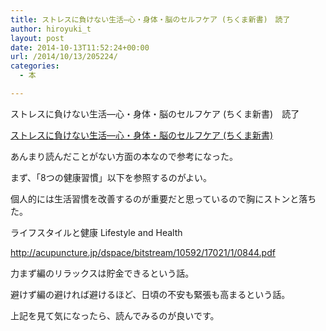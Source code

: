 ```yaml
---
title: ストレスに負けない生活―心・身体・脳のセルフケア (ちくま新書)　読了
author: hiroyuki_t
layout: post
date: 2014-10-13T11:52:24+00:00
url: /2014/10/13/205224/
categories:
  - 本

---
```

ストレスに負けない生活―心・身体・脳のセルフケア (ちくま新書)　読了
  


<div data-role="amazonjs" data-asin="4480063765" data-locale="JP" data-tmpl="" data-img-size="" class="asin_4480063765_JP_ amazonjs_item">
  <div class="amazonjs_indicator">
    <span class="amazonjs_indicator_img"></span><a class="amazonjs_indicator_title" href="#">ストレスに負けない生活―心・身体・脳のセルフケア (ちくま新書)</a><span class="amazonjs_indicator_footer"></span>
  </div>
</div>

あんまり読んだことがない方面の本なので参考になった。
  
まず、「8つの健康習慣」以下を参照するのがよい。
  
個人的には生活習慣を改善するのが重要だと思っているので胸にストンと落ちた。
  
ライフスタイルと健康 Lifestyle and Health
  
http://acupuncture.jp/dspace/bitstream/10592/17021/1/0844.pdf

力まず編のリラックスは貯金できるという話。
  
避けず編の避ければ避けるほど、日頃の不安も緊張も高まるという話。

上記を見て気になったら、読んでみるのが良いです。